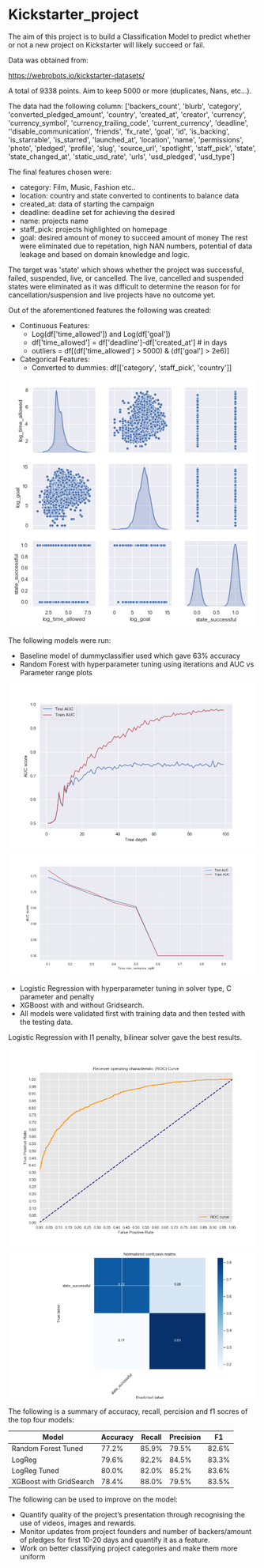 # Kickstarter_project

The aim of this project is to build a Classification Model to predict whether or not a new project on Kickstarter will likely succeed or fail.

Data was obtained from:

https://webrobots.io/kickstarter-datasets/

A total of 9338 points. Aim to keep 5000 or more (duplicates, Nans, etc...). 

The data had the following column:
['backers_count', 'blurb', 'category', 'converted_pledged_amount', 'country', 'created_at', 'creator', 'currency', 'currency_symbol', 'currency_trailing_code', 'current_currency', 'deadline', ‘'disable_communication', 'friends', 'fx_rate', 'goal', 'id', 'is_backing', 'is_starrable', 'is_starred', 'launched_at', 'location', 'name', 'permissions', 'photo', 'pledged', 'profile', 'slug', 'source_url', 'spotlight', 'staff_pick', 'state', 'state_changed_at', 'static_usd_rate', 'urls', 'usd_pledged', 'usd_type']

The final features chosen were:
- category: Film, Music, Fashion etc..
- location: country and state converted to continents to balance data
- created_at: data of starting the campaign
- deadline: deadline set for achieving the desired
- name: projects name
- staff_pick: projects highlighted on homepage
- goal: desired amount of money to succeed amount of money
The rest were eliminated due to repetation, high NAN numbers, potential of data leakage and based on domain knowledge and logic.

The target was 'state' which shows whether the project was  successful, failed, suspended, live, or cancelled. The live, cancelled and suspended states were eliminated as it was difficult to determine the reason for for cancellation/suspension and live projects have no outcome yet.

Out of the aforementioned features the following was created:
- Continuous Features:
    - Log(df['time_allowed']) and Log(df['goal'])
    - df['time_allowed'] = df['deadline']-df['created_at'] # in days
    - outliers = df[(df['time_allowed'] > 5000) & (df['goal'] > 2e6)]
- Categorical Features:
    - Converted to dummies: df[['category', 'staff_pick', 'country']]

![Features Pair PLot](plot_downloads/pairplots.png)


The following models were run:
- Baseline model of dummyclassifier used which gave 63% accuracy
- Random Forest with hyperparameter tuning using iterations and AUC vs Parameter range plots

<img src=plot_downloads/AUCvsTreeDepth.png alt="AUC vs TreeDepth RandomForest Model" width="600"/>

<img src=plot_downloads/AUCvsmin_samples.png alt="AUC vs MinimumSamples RandomForest Model]" width="600"/>

- Logistic Regression with hyperparameter tuning in solver type, C parameter and penalty
- XGBoost with and without Gridsearch.
- All models were validated first with training data and then tested with the testing data.

Logistic Regression with l1 penalty, bilinear solver gave the best results.

<img src=plot_downloads/ROCcurve_logreg.png alt="ROC Curve For LogReg Model" width="600"/>

<img src=plot_downloads/confmatrix_logeg.png alt="LogReg Confusion Matrix" width="600"/>


The following is a summary of accuracy, recall, percision and f1 socres of the top four models:

|Model                   |Accuracy        |Recall          |Precision       |F1              |
|------------------------|----------------|----------------|----------------|----------------|
|Random Forest Tuned     |77.2%           |85.9%           |79.5%           |82.6%           |
|LogReg                  |79.6%           |82.2%           |84.5%           |83.3%           |
|LogReg Tuned            |80.0%           |82.0%           |85.2%           |83.6%           |
|XGBoost with GridSearch |78.4%           |88.0%           |79.5%           |83.5%           |


The following can be used to improve on the model:

- Quantify quality of the project’s presentation through recognising the use of videos, images and rewards.
- Monitor updates from project founders and number of backers/amount of pledges for first 10-20 days and quantify it as a feature.
- Work on better classifying project categories and make them more uniform
